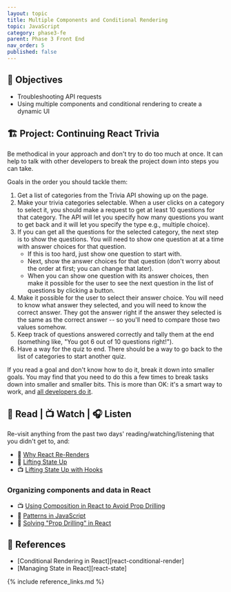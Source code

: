 ```yaml
---
layout: topic
title: Multiple Components and Conditional Rendering
topic: JavaScript
category: phase3-fe
parent: Phase 3 Front End
nav_order: 5
published: false
---
```


## 🎯 Objectives

- Troubleshooting API requests
- Using multiple components and conditional rendering to create a dynamic UI

## 🏗️ Project: Continuing React Trivia

Be methodical in your approach and don't try to do too much at once. It can help to talk with other developers to break the project down into steps you can take.

Goals in the order you should tackle them:

1. Get a list of categories from the Trivia API showing up on the page.
2. Make your trivia categories selectable. When a user clicks on a category to select it, you should make a request to get at least 10 questions for that category. The API will let you specify how many questions you want to get back and it will let you specify the type e.g., multiple choice).
3. If you can get all the questions for the selected category, the next step is to show the questions. You will need to show one question at at a time with answer choices for that question.
      - If this is too hard, just show one question to start with.
      - Next, show the answer choices for that question (don't worry about the order at first; you can change that later).
      - When you can show one question with its answer choices, then make it possible for the user to see the next question in the list of questions by clicking a button.
4. Make it possible for the user to select their answer choice. You will need to know what answer they selected, and you will need to know the correct answer. They got the answer right if the answer they selected is the same as the correct answer -- so you'll need to compare those two values somehow.
5. Keep track of questions answered correctly and tally them at the end (something like, "You got 6 out of 10 questions right!").
6. Have a way for the quiz to end. There should be a way to go back to the list of categories to start another quiz.

If you read a goal and don't know how to do it, break it down into smaller goals. You may find that you need to do this a few times to break tasks down into smaller and smaller bits. This is more than OK: it's a smart way to work, and [all developers do it](https://www.developerway.com/posts/prison-break-solving-life-as-a-developer).

## 📖 Read | 📺 Watch | 🎧 Listen

Re-visit anything from the past two days' reading/watching/listening that you didn't get to, and:

- 📖 [Why React Re-Renders](https://www.joshwcomeau.com/react/why-react-re-renders/)
- 📖 [Lifting State Up](https://react.dev/learn/sharing-state-between-components#lifting-state-up-by-example)
- 📺 [Lifting State Up with Hooks](https://www.youtube.com/watch?v=HF4o9KAZNxw)

### Organizing components and data in React

- 📺 [Using Composition in React to Avoid Prop Drilling](https://youtu.be/3XaXKiXtNjw)
- 📖 [Patterns in JavaScript](https://www.patterns.dev/)
- 📖 [Solving "Prop Drilling" in React](https://blog.logrocket.com/solving-prop-drilling-react-apps/)

## 🔖 References

- [Conditional Rendering in React][react-conditional-render]
- [Managing State in React][react-state]

{% include reference_links.md %}
